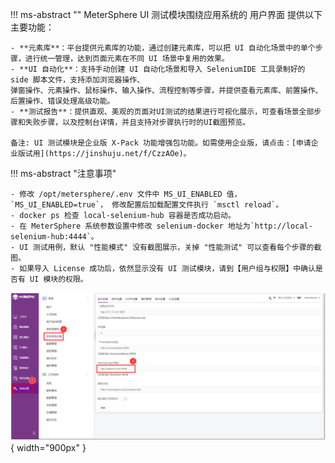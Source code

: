 !!! ms-abstract ""
    MeterSphere UI 测试模块围绕应用系统的 用户界面 提供以下主要功能：

    - **元素库**：平台提供元素库的功能，通过创建元素库，可以把 UI 自动化场景中的单个步骤，进行统一管理，达到页面元素在不同 UI 场景中复用的效果。
    - **UI 自动化**：支持手动创建 UI 自动化场景和导入 SeleniumIDE 工具录制好的 side 脚本文件，支持添加浏览器操作、
    弹窗操作、元素操作、鼠标操作、输入操作、流程控制等步骤，并提供查看元素库、前置操作、后置操作、错误处理高级功能。
    - **测试报告**：提供直观、美观的页面对UI测试的结果进行可视化展示，可查看场景全部步骤和失败步骤，以及控制台详情，并且支持对步骤执行时的UI截图预览。

    备注: UI 测试模块是企业版 X-Pack 功能增强包功能。如需使用企业版，请点击：[申请企业版试用](https://jinshuju.net/f/CzzAOe)。

!!! ms-abstract "注意事项"

    - 修改 /opt/metersphere/.env 文件中 MS_UI_ENABLED 值，`MS_UI_ENABLED=true`， 修改配置后加载配置文件执行 `msctl reload`。
    - docker ps 检查 local-selenium-hub 容器是否成功启动。
    - 在 MeterSphere 系统参数设置中修改 selenium-docker 地址为`http://local-selenium-hub:4444`。
    - UI 测试用例，默认 "性能模式" 没有截图展示，关掉 "性能测试" 可以查看每个步骤的截图。
    - 如果导入 License 成功后，依然显示没有 UI 测试模块，请到【用户组与权限】中确认是否有 UI 模块的权限。

![UI系统设置](../../img/ui_test/UI系统设置.png){ width="900px" }